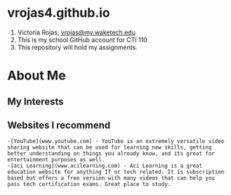 # vrojas4.github.io

1. Victoria Rojas, vrojas@my.waketech.edu
2. This is my school GitHub account for CTI 110
3. This repository will hold my assignments.

# About Me
## My Interests
## Websites I recommend
	-[YouTube](www.youtube.com) - YouTube is an extremely versatile video sharing website that can be used for learning new skills, getting better understanding on things you already know, and its great for entertainment purposes as well.
	-[aci Learning](www.acilearning.com) - Aci Learning is a great education website for anything IT or tech related. It is subscription based but offers a free version with many videos that can help you pass tech certification exams. Great place to study.